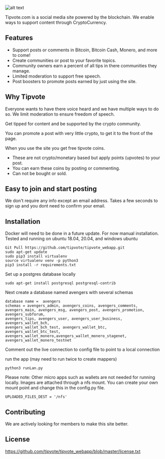 

![alt text](https://www.tipvote.com/images/social_logo_dark.png)


 	
Tipvote.com is a social media site powered by the blockchain.  We enable ways to support content through CryptoCurrency.
 	
 	
## Features

- Support posts or comments in Bitcoin, Bitcoin Cash, Monero, and more to come!
- Create communities or post to your favorite topics.
- Community owners earn a percent of all tips in there communities they manage.
- Limited moderation to support free speech.
- Post boosters to promote posts earned by just using the site.

## Why Tipvote

Everyone wants to have there voice heard and we have multiple ways to do so. 
 We limit moderation to ensure freedom of speech.  

Get tipped for content and be supported by the crypto community.


You can promote a post with very little crypto, to get it to the front of the page. 

When you use the site you get free tipvote coins. 

- These are not crypto/monetary based but apply points (upvotes) to your post.  
- You can earn these coins by posting or commenting.  
- Can not be bought or sold.

## Easy to join and start posting

We don't require any info except an email address.  Takes a few seconds to sign up and you dont need to confirm your email.  


## Installation

Docker will need to be done in a future update. For now manual installation. 
Tested and running on ubuntu 18.04, 20.04, and windows ubuntu
```
Git Pull https://github.com/tipvote/tipvote_webapp.git
sudo apt-get update 
sudo pip3 install virtualenv
source virtualenv venv -p python3
pip3 install -r requirements.txt

```
Set up a postgres database locally
```
sudo apt-get install postgresql postgresql-contrib
```
Next create a database named avengers with several schemas
```
database name =  avengers
schemas = avengers_admin, avengers_coins, avengers_comments, 
avengers_main, avengers_msg, avengers_post, avengers_promotion, avengers_subforum,
avengers_tips, avengers_user, avengers_user_business, avengers_wallet_bch,
avengers_wallet_bch_test, avengers_wallet_btc, avengers_wallet_btc_test,
avengers_wallet_monero,avengers_wallet_monero_stagenet, avengers_wallet_monero_testnet
```
Comment out the live connection to config file to point to a local connection

run the app (may need to run twice to create mappers)
```
python3 runLan.py
```

Please note:
Other micro apps such as wallets are not needed for running locally.
Images are attached through a nfs mount.  You can create your own mount point
and change this in the config.py file.

```
UPLOADED_FILES_DEST = '/nfs'
```




## Contributing

We are actively looking for members to make this site better.

## License
https://github.com/tipvote/tipvote_webapp/blob/master/license.txt